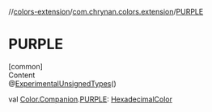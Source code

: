 //[colors-extension](../../index.md)/[com.chrynan.colors.extension](index.md)/[PURPLE](-p-u-r-p-l-e.md)



# PURPLE  
[common]  
Content  
@[ExperimentalUnsignedTypes](https://kotlinlang.org/api/latest/jvm/stdlib/kotlin/-experimental-unsigned-types/index.html)()  
  
val [Color.Companion](../../../colors-core/colors-core/com.chrynan.colors/-color/-companion/index.md).[PURPLE](-p-u-r-p-l-e.md): [HexadecimalColor](../../../colors-core/colors-core/com.chrynan.colors/-hexadecimal-color/index.md)  



